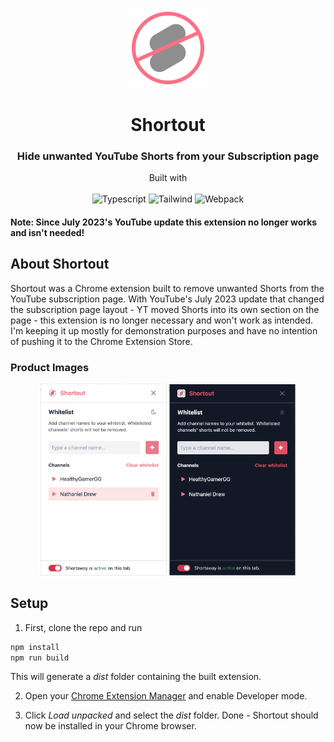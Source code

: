 <p align="center">
  <a href="https://github.com/dominikjessen/shortout">
   <img src="/public/logos/icon-128.png" alt="Logo" />
  </a>
  <h1 align="center">Shortout</h1>
  <h3 align="center">Hide unwanted YouTube Shorts from your Subscription page</h3>
  <p align="center">
    <span>Built with</span>
    <br />
    <br />
    <img width="56px" height="56px" src="https://upload.wikimedia.org/wikipedia/commons/4/4c/Typescript_logo_2020.svg" alt="Typescript" />
    <img width="56px" height="56px" src="https://tailwindcss.com/_next/static/media/tailwindcss-mark.3c5441fc7a190fb1800d4a5c7f07ba4b1345a9c8.svg" alt="Tailwind" />
    <img width="56px" height="56px" src="https://raw.githubusercontent.com/webpack/media/master/logo/icon-square-big.png" alt="Webpack" />
  </p>

</p>

#### Note: Since July 2023's YouTube update this extension no longer works and isn't needed!

## About Shortout

Shortout was a Chrome extension built to remove unwanted Shorts from the YouTube subscription page. With YouTube's July 2023 update that changed the subscription page layout - YT moved Shorts into its own section on the page - this extension is no longer necessary and won't work as intended. I'm keeping it up mostly for demonstration purposes and have no intention of pushing it to the Chrome Extension Store.

### Product Images

<p align='center'>
  <img width="40%" src="/public/product/01_Shortout_LightMode.png" />
  <img width="40%" src="/public/product/02_Shortout_DarkMode.png" />
</p>

## Setup

1. First, clone the repo and run

```sh
npm install
npm run build
```

This will generate a _dist_ folder containing the built extension.

2. Open your [Chrome Extension Manager](chrome://extensions/) and enable Developer mode.

3. Click _Load unpacked_ and select the _dist_ folder. Done - Shortout should now be installed in your Chrome browser.
